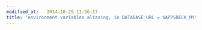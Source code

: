 ```yaml
---
modified_at:   2014-10-29 11:56:17
title: 'environment variables aliasing, ie DATABASE_URL = $APPSDECK_MYSQL_URL'
---
```


